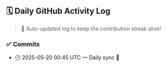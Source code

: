 ## 🗓️ Daily GitHub Activity Log

> 🤖 Auto-updated log to keep the contribution streak alive!

### ✅ Commits

- 🕒 2025-05-20 00:45 UTC — Daily sync 🌿

